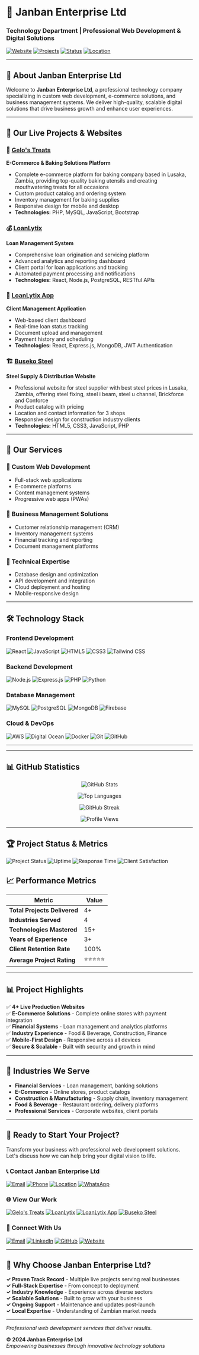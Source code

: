 # 🚀 Janban Enterprise Ltd
### Technology Department | Professional Web Development & Digital Solutions

[![Website](https://img.shields.io/badge/Website-Online-brightgreen?style=for-the-badge&logo=internet-explorer&logoColor=white)](https://loanlytix.com)
[![Projects](https://img.shields.io/badge/Live_Projects-4+-blue?style=for-the-badge&logo=github&logoColor=white)](https://github.com/Janban-zm)
[![Status](https://img.shields.io/badge/Status-Available_for_Projects-success?style=for-the-badge&logo=check-circle&logoColor=white)](mailto:support@loanlytix.com)
[![Location](https://img.shields.io/badge/Location-Zambia-red?style=for-the-badge&logo=map-pin&logoColor=white)](https://maps.google.com/zambia)

---

## 👋 About Janban Enterprise Ltd

Welcome to **Janban Enterprise Ltd**, a professional technology company specializing in custom web development, e-commerce solutions, and business management systems. We deliver high-quality, scalable digital solutions that drive business growth and enhance user experiences.

---

## 🌟 Our Live Projects & Websites

### 🍰 [Gelo's Treats](https://gelostreats.com)
**E-Commerce & Baking Solutions Platform**
- Complete e-commerce platform for baking company based in Lusaka, Zambia, providing top-quality baking utensils and creating mouthwatering treats for all occasions
- Custom product catalog and ordering system
- Inventory management for baking supplies
- Responsive design for mobile and desktop
- **Technologies:** PHP, MySQL, JavaScript, Bootstrap

### 💰 [LoanLytix](https://loanlytix.com)
**Loan Management System**
- Comprehensive loan origination and servicing platform
- Advanced analytics and reporting dashboard
- Client portal for loan applications and tracking
- Automated payment processing and notifications
- **Technologies:** React, Node.js, PostgreSQL, RESTful APIs

### 📱 [LoanLytix App](https://app.loanlytix.com)
**Client Management Application**
- Web-based client dashboard
- Real-time loan status tracking
- Document upload and management
- Payment history and scheduling
- **Technologies:** React, Express.js, MongoDB, JWT Authentication

### 🏗️ [Buseko Steel](https://busekosteel.com)
**Steel Supply & Distribution Website**
- Professional website for steel supplier with best steel prices in Lusaka, Zambia, offering steel fixing, steel i beam, steel u channel, Brickforce and Conforce
- Product catalog with pricing
- Location and contact information for 3 shops
- Responsive design for construction industry clients
- **Technologies:** HTML5, CSS3, JavaScript, PHP

---

## 💼 Our Services

### 🎯 **Custom Web Development**
- Full-stack web applications
- E-commerce platforms
- Content management systems
- Progressive web apps (PWAs)

### 🏢 **Business Management Solutions**
- Customer relationship management (CRM)
- Inventory management systems
- Financial tracking and reporting
- Document management platforms

### 🔧 **Technical Expertise**
- Database design and optimization
- API development and integration
- Cloud deployment and hosting
- Mobile-responsive design

---

## 🛠️ Technology Stack

### **Frontend Development**
![React](https://img.shields.io/badge/React-20232A?style=for-the-badge&logo=react&logoColor=61DAFB)
![JavaScript](https://img.shields.io/badge/JavaScript-323330?style=for-the-badge&logo=javascript&logoColor=F7DF1E)
![HTML5](https://img.shields.io/badge/HTML5-E34F26?style=for-the-badge&logo=html5&logoColor=white)
![CSS3](https://img.shields.io/badge/CSS3-1572B6?style=for-the-badge&logo=css3&logoColor=white)
![Tailwind CSS](https://img.shields.io/badge/Tailwind_CSS-38B2AC?style=for-the-badge&logo=tailwind-css&logoColor=white)

### **Backend Development**
![Node.js](https://img.shields.io/badge/Node.js-43853D?style=for-the-badge&logo=node.js&logoColor=white)
![Express.js](https://img.shields.io/badge/Express.js-404D59?style=for-the-badge&logo=express&logoColor=white)
![PHP](https://img.shields.io/badge/PHP-777BB4?style=for-the-badge&logo=php&logoColor=white)
![Python](https://img.shields.io/badge/Python-3776AB?style=for-the-badge&logo=python&logoColor=white)

### **Database Management**
![MySQL](https://img.shields.io/badge/MySQL-00000F?style=for-the-badge&logo=mysql&logoColor=white)
![PostgreSQL](https://img.shields.io/badge/PostgreSQL-316192?style=for-the-badge&logo=postgresql&logoColor=white)
![MongoDB](https://img.shields.io/badge/MongoDB-4EA94B?style=for-the-badge&logo=mongodb&logoColor=white)
![Firebase](https://img.shields.io/badge/Firebase-039BE5?style=for-the-badge&logo=Firebase&logoColor=white)

### **Cloud & DevOps**
![AWS](https://img.shields.io/badge/AWS-232F3E?style=for-the-badge&logo=amazon-aws&logoColor=white)
![Digital Ocean](https://img.shields.io/badge/Digital_Ocean-0080FF?style=for-the-badge&logo=digitalocean&logoColor=white)
![Docker](https://img.shields.io/badge/Docker-2496ED?style=for-the-badge&logo=docker&logoColor=white)
![Git](https://img.shields.io/badge/Git-F05032?style=for-the-badge&logo=git&logoColor=white)
![GitHub](https://img.shields.io/badge/GitHub-181717?style=for-the-badge&logo=github&logoColor=white)

---

---

## 📊 GitHub Statistics

<div align="center">
  
![GitHub Stats](https://github-readme-stats.vercel.app/api?username=Janban-zm&show_icons=true&theme=radical&hide_border=true&bg_color=0D1117)

![Top Languages](https://github-readme-stats.vercel.app/api/top-langs/?username=Janban-zm&layout=compact&theme=radical&hide_border=true&bg_color=0D1117)

![GitHub Streak](https://github-readme-streak-stats.herokuapp.com/?user=Janban-zm&theme=radical&hide_border=true&background=0D1117)

![Profile Views](https://komarev.com/ghpvc/?username=Janban-zm&color=brightgreen&style=for-the-badge)

</div>

---

## 🏆 Project Status & Metrics

![Project Status](https://img.shields.io/badge/Active_Projects-4-brightgreen?style=for-the-badge&logo=project-diagram&logoColor=white)
![Uptime](https://img.shields.io/badge/Uptime-99.9%25-success?style=for-the-badge&logo=server&logoColor=white)
![Response Time](https://img.shields.io/badge/Response_Time-<200ms-blue?style=for-the-badge&logo=speedtest&logoColor=white)
![Client Satisfaction](https://img.shields.io/badge/Client_Satisfaction-100%25-gold?style=for-the-badge&logo=star&logoColor=white)

## 📈 Performance Metrics

| Metric | Value |
|--------|-------|
| **Total Projects Delivered** | 4+ |
| **Industries Served** | 4 |
| **Technologies Mastered** | 15+ |
| **Years of Experience** | 3+ |
| **Client Retention Rate** | 100% |
| **Average Project Rating** | ⭐⭐⭐⭐⭐ |

---

## 📊 Project Highlights

✅ **4+ Live Production Websites**  
✅ **E-Commerce Solutions** - Complete online stores with payment integration  
✅ **Financial Systems** - Loan management and analytics platforms  
✅ **Industry Experience** - Food & Beverage, Construction, Finance  
✅ **Mobile-First Design** - Responsive across all devices  
✅ **Secure & Scalable** - Built with security and growth in mind  

---

## 🎯 Industries We Serve

- **Financial Services** - Loan management, banking solutions
- **E-Commerce** - Online stores, product catalogs
- **Construction & Manufacturing** - Supply chain, inventory management
- **Food & Beverage** - Restaurant ordering, delivery platforms
- **Professional Services** - Corporate websites, client portals

---

## 🤝 Ready to Start Your Project?

Transform your business with professional web development solutions. Let's discuss how we can help bring your digital vision to life.

### 📞 **Contact Janban Enterprise Ltd**
[![Email](https://img.shields.io/badge/Email-Contact_Us-red?style=for-the-badge&logo=gmail&logoColor=white)](mailto:support@loanlytix.com)
[![Phone](https://img.shields.io/badge/Phone-Call_Us-green?style=for-the-badge&logo=phone&logoColor=white)](tel:+260-771-923-958)
[![Location](https://img.shields.io/badge/Location-Zambia-blue?style=for-the-badge&logo=map-pin&logoColor=white)](https://maps.google.com/zambia)
[![WhatsApp](https://img.shields.io/badge/WhatsApp-25D366?style=for-the-badge&logo=whatsapp&logoColor=white)](https://wa.me/260771923958)

### 🌐 **View Our Work**
[![Gelo's Treats](https://img.shields.io/badge/Gelo's_Treats-E--commerce-orange?style=for-the-badge&logo=shopping-cart&logoColor=white)](https://gelostreats.com)
[![LoanLytix](https://img.shields.io/badge/LoanLytix-Loan_Management-green?style=for-the-badge&logo=dollar-sign&logoColor=white)](https://loanlytix.com)
[![LoanLytix App](https://img.shields.io/badge/LoanLytix_App-Client_Portal-blue?style=for-the-badge&logo=mobile-alt&logoColor=white)](https://app.loanlytix.com)
[![Buseko Steel](https://img.shields.io/badge/Buseko_Steel-Corporate-gray?style=for-the-badge&logo=building&logoColor=white)](https://busekosteel.com)

### 🤝 **Connect With Us**
[![Email](https://img.shields.io/badge/Email-D14836?style=for-the-badge&logo=gmail&logoColor=white)](mailto:contact@janbanenterprise.com)
[![LinkedIn](https://img.shields.io/badge/LinkedIn-0077B5?style=for-the-badge&logo=linkedin&logoColor=white)](https://linkedin.com/company/janban-enterprise)
[![GitHub](https://img.shields.io/badge/GitHub-181717?style=for-the-badge&logo=github&logoColor=white)](https://github.com/janban-enterprise)
[![Website](https://img.shields.io/badge/Website-FF7139?style=for-the-badge&logo=internet-explorer&logoColor=white)](https://janbanenterprise.com)

---

## 🚀 Why Choose Janban Enterprise Ltd?

**✓ Proven Track Record** - Multiple live projects serving real businesses  
**✓ Full-Stack Expertise** - From concept to deployment  
**✓ Industry Knowledge** - Experience across diverse sectors  
**✓ Scalable Solutions** - Built to grow with your business  
**✓ Ongoing Support** - Maintenance and updates post-launch  
**✓ Local Expertise** - Understanding of Zambian market needs  

---

*Professional web development services that deliver results.*

**© 2024 Janban Enterprise Ltd**  
*Empowering businesses through innovative technology solutions*
